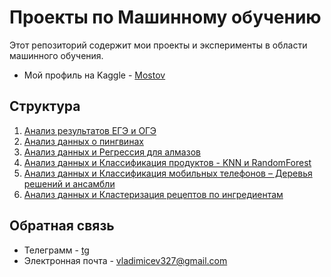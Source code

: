 # Проекты по Машинному обучению

Этот репозиторий содержит мои проекты и эксперименты в области машинного обучения.

- Мой профиль на Kaggle - [Mostov](https://www.kaggle.com/mostov)

## Структура

1. [Анализ результатов ЕГЭ и ОГЭ](./EGE_OGE_Results/)
2. [Анализ данных о пингвинах](./Penguins-Eda-And-Preprocessing)
3. [Анализ данных и Регрессия для алмазов](./Diamonds_Price_EDA_and_Regression)
4. [Анализ данных и Классификация продуктов - KNN и RandomForest](./Food_KNN_and_RandomForest_Classification)
5. [Анализ данных и Классификация мобильных телефонов – Деревья решений и ансамбли](./MobilePrice_EDA_TreeModels_and_Ensembles)
6. [Анализ данных и Кластеризация рецептов по ингредиентам](./Recipe_Ingredients_EDA_and_Clustering)


## Обратная связь
- Телеграмм - [tg](https://t.me/most0v)
- Электронная почта - [vladimicev327@gmail.com](mailto:vladimicev327@gmail.com)